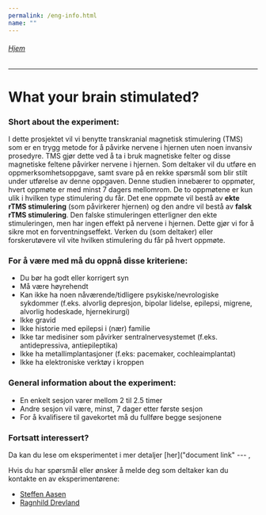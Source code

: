 ```yaml
---
permalink: /eng-info.html
name: ""
---
```

###### [Hjem](https://uitpsypro.github.io/1/)
---

# What your brain stimulated?

### Short about the experiment: 
I dette prosjektet vil vi benytte transkranial magnetisk stimulering (TMS) som er en trygg metode for å påvirke nervene i hjernen uten noen invansiv prosedyre. TMS gjør dette ved å ta i bruk magnetiske felter og disse magnetiske feltene påvirker nervene i hjernen. Som deltaker vil du utføre en oppmerksomhetsoppgave, samt svare på en rekke spørsmål som blir stilt under utførelse av denne oppgaven. Denne studien innebærer to oppmøter, hvert oppmøte er med minst 7 dagers mellomrom. De to oppmøtene er kun ulik i hvilken type stimulering du får. Det ene oppmøte vil bestå av **ekte rTMS stimulering** (som påvirkerer hjernen) og den andre vil bestå av **falsk rTMS stimulering**. Den falske stimuleringen etterligner den ekte stimuleringen, men har ingen effekt på nervene i hjernen. Dette gjør vi for å sikre mot en forventningseffekt. Verken du (som deltaker) eller forskerutøvere vil vite hvilken stimulering du får på hvert oppmøte.

### For å være med må du oppnå disse kriteriene:
* Du bør ha godt eller korrigert syn
* Må være høyrehendt
* Kan ikke ha noen nåværende/tidligere psykiske/nevrologiske sykdommer (f.eks. alvorlig depresjon, bipolar lidelse, epilepsi, migrene, alvorlig hodeskade, hjernekirurgi)
* Ikke gravid
* Ikke historie med epilepsi i (nær) familie 
* Ikke tar medisiner som påvirker sentralnervesystemet (f.eks. antidepressiva, antiepileptika)
* Ikke ha metallimplantasjoner (f.eks: pacemaker, cochleaimplantat)
* Ikke ha elektroniske verktøy i kroppen

### General information about the experiment:
* En enkelt sesjon varer mellom 2 til 2.5 timer
* Andre sesjon vil være, minst, 7 dager etter første sesjon
* For å kvalifisere til gavekortet må du fullføre begge sesjonene 


### Fortsatt interessert?
Da kan du lese om eksperimentet i mer detaljer [her]("document link" --- ,

Hvis du har spørsmål eller ønsker å melde deg som deltaker kan du kontakte en av eksperimentørene:

* [Steffen Aasen](saa054@uit.no)
* [Ragnhild Drevland](rdr006@uit.no)





